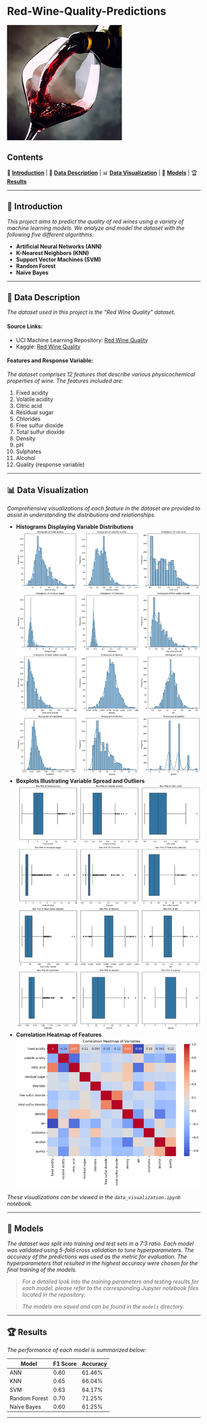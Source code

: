 # Red-Wine-Quality-Predictions

<img src="pictures/red_wine.jpg">

## Contents
:book: **[Introduction](#introduction)** | :scroll: **[Data Description](#data-description)** | :bar_chart: **[Data Visualization](#data-visualization)** | :robot: **[Models](#models)** | :trophy: **[Results](#results)**

---

## :book: Introduction

*This project aims to predict the quality of red wines using a variety of machine learning models. We analyze and model the dataset with the following five different algorithms:*

- **Artificial Neural Networks (ANN)**
- **K-Nearest Neighbors (KNN)**
- **Support Vector Machines (SVM)**
- **Random Forest**
- **Naive Bayes**

---

## :scroll: Data Description

*The dataset used in this project is the "Red Wine Quality" dataset.*

#### Source Links:
- UCI Machine Learning Repository: [Red Wine Quality](https://archive.ics.uci.edu/ml/datasets/wine+quality)
- Kaggle: [Red Wine Quality](https://www.kaggle.com/uciml/red-wine-quality-cortez-et-al-2009)

#### Features and Response Variable:
*The dataset comprises 12 features that describe various physicochemical properties of wine. The features included are:*

1. Fixed acidity
2. Volatile acidity
3. Citric acid
4. Residual sugar
5. Chlorides
6. Free sulfur dioxide
7. Total sulfur dioxide
8. Density
9. pH
10. Sulphates
11. Alcohol
12. Quality (response variable)

---

## :bar_chart: Data Visualization

*Comprehensive visualizations of each feature in the dataset are provided to assist in understanding the distributions and relationships.*

- **Histograms Displaying Variable Distributions** ![](pictures/histogram.png)
- **Boxplots Illustrating Variable Spread and Outliers** ![](pictures/box.png)
- **Correlation Heatmap of Features** ![](pictures/heatmap.png)

*These visualizations can be viewed in the `data_visualization.ipynb` notebook.*

---

## :robot: Models

*The dataset was split into training and test sets in a 7:3 ratio. Each model was validated using 5-fold cross validation to tune hyperparameters. The accuracy of the predictions was used as the metric for evaluation. The hyperparameters that resulted in the highest accuracy were chosen for the final training of the models.*

> *For a detailed look into the training parameters and testing results for each model, please refer to the corresponding Jupyter notebook files located in the repository.*

> *The models are saved and can be found in the `models` directory.*

---

## :trophy: Results

*The performance of each model is summarized below:*

| Model          | F1 Score | Accuracy |
|----------------|----------|----------|
| ANN            | 0.60     | 61.46%   |
| KNN            | 0.65     | 66.04%   |
| SVM            | 0.63     | 64.17%   |
| Random Forest  | 0.70     | 71.25%   |
| Naive Bayes    | 0.60     | 61.25%   |

---
